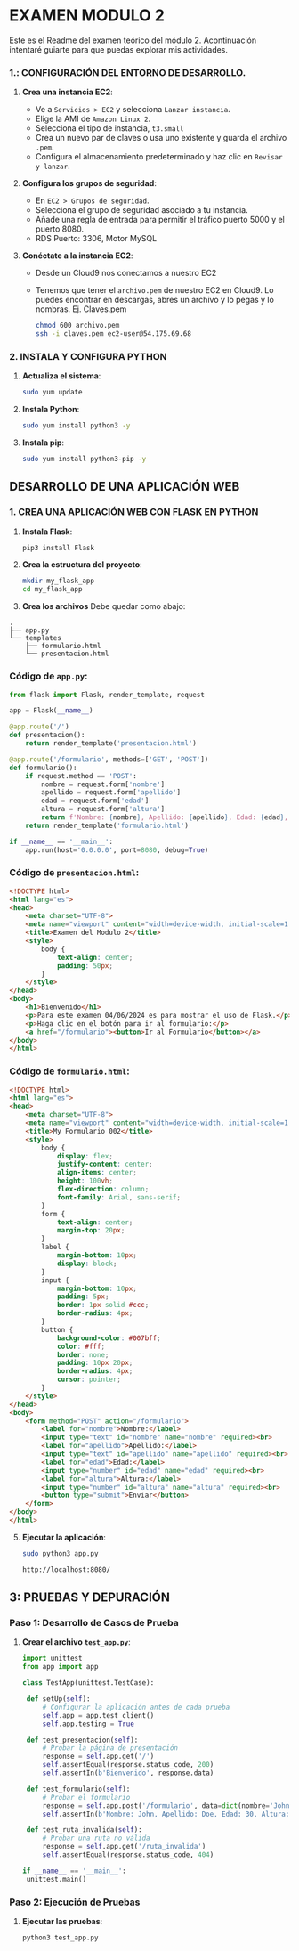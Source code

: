 # EXAMEN MODULO 2
Este es el Readme del examen teórico del módulo 2.
Acontinuación intentaré guiarte para que puedas explorar mis actividades.



### 1.: CONFIGURACIÓN DEL ENTORNO DE DESARROLLO.

1. **Crea una instancia EC2**:
   - Ve a `Servicios > EC2` y selecciona `Lanzar instancia`.
   - Elige la AMI de `Amazon Linux 2`.
   - Selecciona el tipo de instancia, `t3.small`
   - Crea un nuevo par de claves o usa uno existente y guarda el archivo `.pem`.
   - Configura el almacenamiento predeterminado y haz clic en `Revisar y lanzar`.

2. **Configura los grupos de seguridad**:
   - En `EC2 > Grupos de seguridad`.
   - Selecciona el grupo de seguridad asociado a tu instancia.
   - Añade una regla de entrada para permitir el tráfico puerto 5000 y el puerto 8080.
   - RDS Puerto: 3306, Motor MySQL

3. **Conéctate a la instancia EC2**:
   - Desde un Cloud9 nos conectamos a nuestro EC2
   - Tenemos que tener el `archivo.pem` de nuestro EC2 en Cloud9. Lo puedes encontrar en descargas, abres un archivo y lo pegas y lo nombras. Ej. Claves.pem
     
     ```sh
     chmod 600 archivo.pem
     ssh -i claves.pem ec2-user@54.175.69.68
     ```

### 2. INSTALA Y CONFIGURA PYTHON

1. **Actualiza el sistema**:
   ```sh
   sudo yum update 
   ```

2. **Instala Python**:
   ```sh
   sudo yum install python3 -y
   ```

3. **Instala pip**:
   ```sh
   sudo yum install python3-pip -y
   ```

## DESARROLLO DE UNA APLICACIÓN WEB

### 1. CREA UNA APLICACIÓN WEB CON FLASK EN PYTHON

1. **Instala Flask**:
   ```sh
   pip3 install Flask
   ```

2. **Crea la estructura del proyecto**:
   ```sh
   mkdir my_flask_app
   cd my_flask_app
   ```

3. **Crea los archivos**
Debe quedar como abajo:

```
.
├── app.py
└── templates
    ├── formulario.html
    └── presentacion.html
```

### Código de `app.py`:

```python
from flask import Flask, render_template, request

app = Flask(__name__)

@app.route('/')
def presentacion():
    return render_template('presentacion.html')

@app.route('/formulario', methods=['GET', 'POST'])
def formulario():
    if request.method == 'POST':
        nombre = request.form['nombre']
        apellido = request.form['apellido']
        edad = request.form['edad']
        altura = request.form['altura']
        return f'Nombre: {nombre}, Apellido: {apellido}, Edad: {edad}, Altura: {altura}'
    return render_template('formulario.html')

if __name__ == '__main__':
    app.run(host='0.0.0.0', port=8080, debug=True)
```

### Código de `presentacion.html`:

```html
<!DOCTYPE html>
<html lang="es">
<head>
    <meta charset="UTF-8">
    <meta name="viewport" content="width=device-width, initial-scale=1.0">
    <title>Examen del Modulo 2</title>
    <style>
        body {
            text-align: center;
            padding: 50px;
        }
    </style>
</head>
<body>
    <h1>Bienvenido</h1>
    <p>Para este examen 04/06/2024 es para mostrar el uso de Flask.</p>
    <p>Haga clic en el botón para ir al formulario:</p>
    <a href="/formulario"><button>Ir al Formulario</button></a>
</body>
</html>
```

### Código de `formulario.html`:

```html
<!DOCTYPE html>
<html lang="es">
<head>
    <meta charset="UTF-8">
    <meta name="viewport" content="width=device-width, initial-scale=1.0">
    <title>My Formulario 002</title>
    <style>
        body {
            display: flex;
            justify-content: center;
            align-items: center;
            height: 100vh;
            flex-direction: column;
            font-family: Arial, sans-serif;
        }
        form {
            text-align: center;
            margin-top: 20px;
        }
        label {
            margin-bottom: 10px;
            display: block;
        }
        input {
            margin-bottom: 10px;
            padding: 5px;
            border: 1px solid #ccc;
            border-radius: 4px;
        }
        button {
            background-color: #007bff;
            color: #fff;
            border: none;
            padding: 10px 20px;
            border-radius: 4px;
            cursor: pointer;
        }
    </style>
</head>
<body>
    <form method="POST" action="/formulario">
        <label for="nombre">Nombre:</label>
        <input type="text" id="nombre" name="nombre" required><br>
        <label for="apellido">Apellido:</label>
        <input type="text" id="apellido" name="apellido" required><br>
        <label for="edad">Edad:</label>
        <input type="number" id="edad" name="edad" required><br>
        <label for="altura">Altura:</label>
        <input type="number" id="altura" name="altura" required><br>
        <button type="submit">Enviar</button>
    </form>
</body>
</html>

```



5. **Ejecutar la aplicación**:
   ```sh
   sudo python3 app.py
   ```

   ```sh
   http://localhost:8080/
   ```

## 3: PRUEBAS Y DEPURACIÓN

### Paso 1: Desarrollo de Casos de Prueba

1. **Crear el archivo `test_app.py`**:
   ```python
   import unittest
   from app import app

   class TestApp(unittest.TestCase):

    def setUp(self):
        # Configurar la aplicación antes de cada prueba
        self.app = app.test_client()
        self.app.testing = True

    def test_presentacion(self):
        # Probar la página de presentación
        response = self.app.get('/')
        self.assertEqual(response.status_code, 200)
        self.assertIn(b'Bienvenido', response.data)

    def test_formulario(self):
        # Probar el formulario
        response = self.app.post('/formulario', data=dict(nombre='John', apellido='Doe', edad='30', altura='180'))
        self.assertIn(b'Nombre: John, Apellido: Doe, Edad: 30, Altura: 180', response.data)

    def test_ruta_invalida(self):
        # Probar una ruta no válida
        response = self.app.get('/ruta_invalida')
        self.assertEqual(response.status_code, 404)

   if __name__ == '__main__':
    unittest.main()

   ```

### Paso 2: Ejecución de Pruebas

1. **Ejecutar las pruebas**:
   ```sh
   python3 test_app.py
   ```
